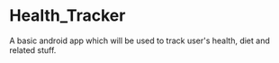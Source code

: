 # Health_Tracker
A basic android app which will be used to track user's health, diet and related stuff.
